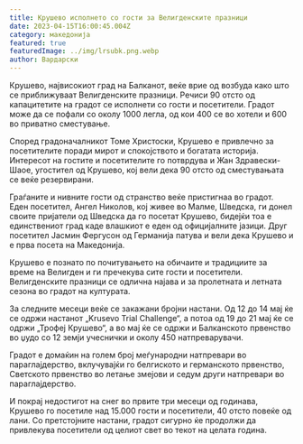 ```yaml
---
title: Крушево исполнето со гости за Велигденските празници
date: 2023-04-15T16:00:45.004Z
category: македонија
featured: true
featuredImage: ../img/lrsubk.png.webp
author: Вардарски
---
```


Крушево, највисокиот град на Балканот, веќе врие од возбуда како што се приближуваат Велигденските празници. Речиси 90 отсто од капацитетите на градот се исполнети со гости и посетители. Градот може да се пофали со околу 1000 легла, од кои 400 се во хотели и 600 во приватно сместување.

Според градоначалникот Томе Христоски, Крушево е привлечно за посетителите поради мирот и спокојството и богатата историја. Интересот на гостите и посетителите го потврдува и Жан Здравески-Шаое, угостител од Крушево, кој вели дека 90 отсто од сместувањата се веќе резервирани.

Граѓаните и нивните гости од странство веќе пристигнаа во градот. Еден посетител, Ангел Николов, кој живее во Малме, Шведска, ги донел своите пријатели од Шведска да го посетат Крушево, бидејќи тоа е единствениот град каде влашкиот е еден од официјалните јазици. Друг посетител Јасмин Фергусон од Германија патува и вели дека Крушево и е прва посета на Македонија.

Крушево е познато по почитувањето на обичаите и традициите за време на Велигден и ги пречекува сите гости и посетители. Велигденските празници се одлична најава и за пролетната и летната сезона во градот на културата.

За следните месеци веќе се закажани бројни настани. Од 12 до 14 мај ќе се одржи настанот „Krusevo Trial Challenge“, а потоа од 19 до 21 мај ќе се одржи „Трофеј Крушево“, а во мај ќе се одржи и Балканското првенство во џудо со 12 земји учеснички и околу 450 натпреварувачи.

Градот е домаќин на голем број меѓународни натпревари во параглајдерство, вклучувајќи го белгиското и германското првенство, Светското првенство во летање змејови и седум други натпревари во параглајдерство.

И покрај недостигот на снег во првите три месеци од годинава, Крушево го посетиле над 15.000 гости и посетители, 40 отсто повеќе од лани. Со претстојните настани, градот сигурно ќе продолжи да привлекува посетители од целиот свет во текот на целата година.

